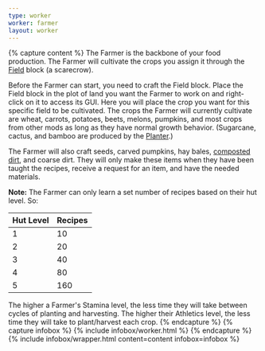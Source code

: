 ```yaml
---
type: worker
worker: farmer
layout: worker
---
```

{% capture content %}
The Farmer is the backbone of your food production. The Farmer will cultivate the crops you assign it through the [Field](../../source/buildings/farm) block (a scarecrow).

Before the Farmer can start, you need to craft the Field block. Place the Field block in the plot of land you want the Farmer to work on and right-click on it to access its GUI. Here you will place the crop you want for this specific field to be cultivated. The crops the Farmer will currently cultivate are wheat, carrots, potatoes, beets, melons, pumpkins, and most crops from other mods as long as they have normal growth behavior. (Sugarcane, cactus, and bamboo are produced by the [Planter](../../source/workers/planter).)

The Farmer will also craft seeds, carved pumpkins, hay bales, [composted dirt](../../source/items/compost), and coarse dirt. They will only make these items when they have been taught the recipes, receive a request for an item, and have the needed materials.

**Note:** The Farmer can only learn a set number of recipes based on their hut level. So:

| Hut Level | Recipes |
| --------- | ------- |
| 1         | 10      |
| 2         | 20      |
| 3         | 40      |
| 4         | 80      |
| 5         | 160     |

The higher a Farmer's Stamina level, the less time they will take between cycles of planting and harvesting. The higher their Athletics level, the less time they will take to plant/harvest each crop.
{% endcapture %}
{% capture infobox %}
{% include infobox/worker.html %}
{% endcapture %}
{% include infobox/wrapper.html content=content infobox=infobox %}